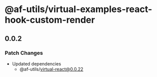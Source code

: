 # @af-utils/virtual-examples-react-hook-custom-render

## 0.0.2

### Patch Changes

- Updated dependencies
  - @af-utils/virtual-react@0.0.22
